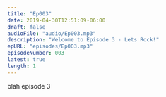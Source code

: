 ```yaml
---
title: "Ep003"
date: 2019-04-30T12:51:09-06:00
draft: false
audioFile: "audio/Ep003.mp3"
description: "Welcome to Episode 3 - Lets Rock!"
epURL: "episodes/Ep003.mp3"
episodeNumber: 003
latest: true
length: 1
---
```


blah episode 3
